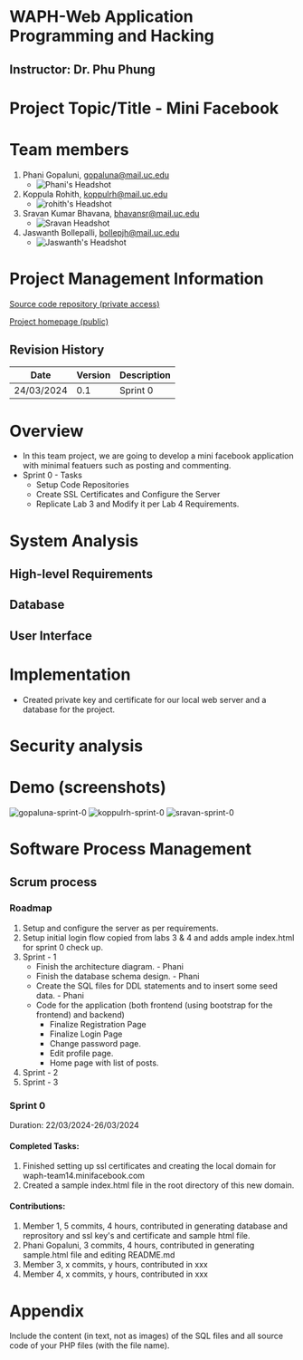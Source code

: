 
# WAPH-Web Application Programming and Hacking

## Instructor: Dr. Phu Phung

# Project Topic/Title - Mini Facebook

# Team members

1. Phani Gopaluni, gopaluna@mail.uc.edu
    * ![Phani's Headshot](phani_headshot.jpeg)
2. Koppula Rohith, koppulrh@mail.uc.edu
   * ![rohith's Headshot](head.png)
3. Sravan Kumar Bhavana, bhavansr@mail.uc.edu
   * ![Sravan Headshot](my.jpg)
4. Jaswanth Bollepalli, bollepjh@mail.uc.edu
   * ![Jaswanth's Headshot](jashheadshot.jpeg)

# Project Management Information

[Source code repository (private access)](https://github.com/waph-team14/waph-teamproject)

[Project homepage (public)](https://github.com/waph-team14/waph-team14.github.io)

## Revision History
|Date       |Version    |Description    |
|-----------|-----------|---------------|
|24/03/2024 |0.1        |Sprint 0       |

# Overview
* In this team project, we are going to develop a mini facebook application with minimal featuers such as posting and commenting.
* Sprint 0 - Tasks
    * Setup Code Repositories
    * Create SSL Certificates and Configure the Server
    * Replicate Lab 3 and Modify it per Lab 4 Requirements.

# System Analysis

## High-level Requirements

## Database 

## User Interface

# Implementation
* Created private key and certificate for our local web server and a database for the project.

# Security analysis

# Demo (screenshots)
![gopaluna-sprint-0](gopaluna-sprint-0.png)
![koppulrh-sprint-0](koppulrh-sprint-0.png)
![sravan-sprint-0](sravan_certificate.png)

# Software Process Management

## Scrum process

### Roadmap
1. Setup and configure the server as per requirements.
2. Setup initial login flow copied from labs 3 & 4 and adds ample index.html for sprint 0 check up.
3. Sprint - 1
   * Finish the architecture diagram. - Phani
   * Finish the database schema design. - Phani
   * Create the SQL files for DDL statements and to insert some seed data. - Phani
   * Code for the application (both frontend (using bootstrap for the frontend) and backend)
      * Finalize Registration Page
      * Finalize Login Page
      * Change password page.
      * Edit profile page.
      * Home page with list of posts.
4. Sprint - 2
5. Sprint - 3

### Sprint 0
Duration: 22/03/2024-26/03/2024

#### Completed Tasks: 
1. Finished setting up ssl certificates and creating the local domain for waph-team14.minifacebook.com
2. Created a sample index.html file in the root directory of this new domain.

#### Contributions: 
1. Member 1, 5 commits, 4 hours, contributed in generating database and reprository and ssl key's and certificate and sample html file.
2. Phani Gopaluni, 3 commits, 4 hours, contributed in generating sample.html file and editing README.md
3. Member 3, x commits, y hours, contributed in xxx
4. Member 4, x commits, y hours, contributed in xxx


# Appendix

Include the content (in text, not as images) of the SQL files and all source code of your PHP files (with the file name). 
